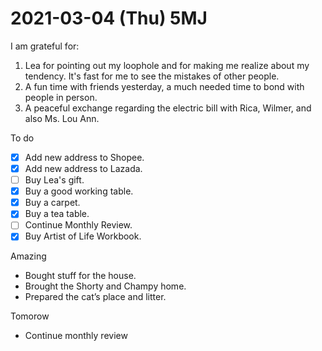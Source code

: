 # 2021-03-04 (Thu) 5MJ

I am grateful for:

1. Lea for pointing out my loophole and for making me realize about my tendency. It's fast for me to see the mistakes of other people.
2. A fun time with friends yesterday, a much needed time to bond with people in person.
3. A peaceful exchange regarding the electric bill with Rica, Wilmer, and also Ms. Lou Ann.

To do

- [x] Add new address to Shopee.
- [x] Add new address to Lazada.
- [ ] Buy Lea's gift.
- [x] Buy a good working table.
- [x] Buy a carpet.
- [x] Buy a tea table.
- [ ] Continue Monthly Review.
- [x] Buy Artist of Life Workbook.

Amazing

- Bought stuff for the house.
- Brought the Shorty and Champy home.
- Prepared the cat’s place and litter.

Tomorow

- Continue monthly review

